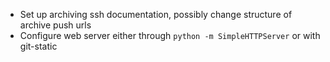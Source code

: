 * Set up archiving ssh documentation, possibly change structure of archive push urls
* Configure web server either through `python -m SimpleHTTPServer` or with git-static